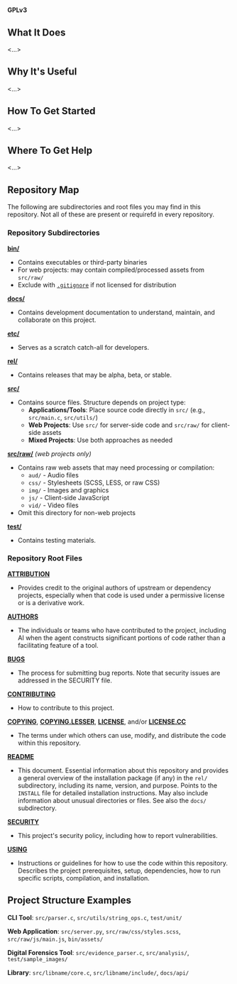 # <project name>
**GPLv3**

## What It Does
<...>

## Why It's Useful
<...>

## How To Get Started
<...>

## Where To Get Help
<...>

## Repository Map
The following are subdirectories and root files you may find in this repository. Not all of these are present or requirefd in every repository.

### Repository Subdirectories
**[bin/](./bin 'bin/')**
- Contains executables or third-party binaries
- For web projects: may contain compiled/processed assets from `src/raw/`
- Exclude with [`.gitignore`](./.gitignore '.gitignore') if not licensed for distribution

**[docs/](./docs 'docs/')**
- Contains development documentation to understand, maintain, and collaborate on this project.

**[etc/](./etc 'etc/')**
- Serves as a scratch catch-all for developers.

**[rel/](./rel 'rel/')**
- Contains releases that may be alpha, beta, or stable.

**[src/](./src 'src/')**
- Contains source files. Structure depends on project type:
  - **Applications/Tools**: Place source code directly in `src/` (e.g., `src/main.c`, `src/utils/`)
  - **Web Projects**: Use `src/` for server-side code and `src/raw/` for client-side assets
  - **Mixed Projects**: Use both approaches as needed

**[src/raw/](./src/raw 'src/raw/')** *(web projects only)*
- Contains raw web assets that may need processing or compilation:
  - `aud/` - Audio files
  - `css/` - Stylesheets (SCSS, LESS, or raw CSS)
  - `img/` - Images and graphics
  - `js/` - Client-side JavaScript
  - `vid/` - Video files
- Omit this directory for non-web projects

**[test/](.test 'test/')**
- Contains testing materials.

### Repository Root Files
**[ATTRIBUTION](./ATTRIBUTION 'ATTRIBUTION')**
- Provides credit to the original authors of upstream or dependency projects, especially when that code is used under a permissive license or is a derivative work.

**[AUTHORS](./AUTHORS 'AUTHORS')**
- The individuals or teams who have contributed to the project, including AI when the agent constructs significant portions of code rather than a facilitating feature of a tool.

**[BUGS](./BUGS 'BUGS')**
- The process for submitting bug reports. Note that security issues are addressed in the SECURITY file.

**[CONTRIBUTING](./CONTRIBUTING  'CONTRIBUTING')**
- How to contribute to this project.

**[COPYING](./COPYING 'COPYING')**, **[COPYING.LESSER](./COPYING.LESSER 'COPYING.LESSER')**, **[LICENSE](./LICENSE 'LICENSE')**, and/or **[LICENSE.CC](./LICENSE.CC 'LICENSE.CC')**
- The terms under which others can use, modify, and distribute the code within this repository.

**[README](./README 'README')**
- This document. Essential information about this repository and provides a general overview of the installation package (if any) in the `rel/` subdirectory, including its name, version, and purpose. Points to the `INSTALL` file for detailed installation instructions. May also include information about unusual directories or files. See also the `docs/` subdirectory.

**[SECURITY](./SECURITY 'SECURITY')**
- This project's security policy, including how to report vulnerabilities.

**[USING](./USING 'USING')**
- Instructions or guidelines for how to use the code within this repository. Describes the project prerequisites, setup, dependencies, how to run specific scripts, compilation, and installation.

## Project Structure Examples

**CLI Tool**: `src/parser.c`, `src/utils/string_ops.c`, `test/unit/`

**Web Application**: `src/server.py`, `src/raw/css/styles.scss`, `src/raw/js/main.js`, `bin/assets/`

**Digital Forensics Tool**: `src/evidence_parser.c`, `src/analysis/`, `test/sample_images/`

**Library**: `src/libname/core.c`, `src/libname/include/`, `docs/api/`
